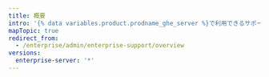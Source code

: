 ```yaml
---
title: 概要
intro: '{% data variables.product.prodname_ghe_server %}で利用できるサポートのオプションについて学んでください。'
mapTopic: true
redirect_from:
  - /enterprise/admin/enterprise-support/overview
versions:
  enterprise-server: '*'
---
```


